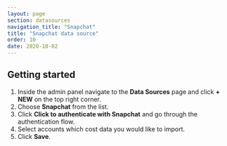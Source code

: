```yaml
---
layout: page
section: datasources
navigation_title: "Snapchat"
title: "Snapchat data source"
order: 10
date: 2020-10-02
---
```


## Getting started

1. Inside the admin panel navigate to the **Data Sources** page and click **+ NEW** on the top right corner.
2. Choose **Snapchat** from the list.
3. Click **Click to authenticate with Snapchat** and go through the authentication flow.
4. Select accounts which cost data you would like to import.
5. Click **Save**.
